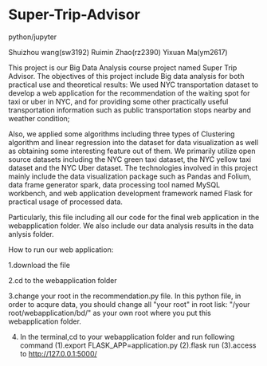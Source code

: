 # Super-Trip-Advisor
python/jupyter

Shuizhou wang(sw3192)
Ruimin Zhao(rz2390)
Yixuan Ma(ym2617)

This project is our Big Data Analysis course project named Super Trip Advisor. 
The objectives of this project include Big data analysis for both practical use and theoretical results: We used NYC transportation dataset to develop a web application for the recommendation of the waiting spot for taxi or uber in NYC, and for providing some other practically useful transportation information such as public transportation stops nearby and weather condition;

Also, we applied some algorithms including three types of Clustering algorithm and linear regression into the dataset for data visualization as well as obtaining some interesting feature out of them. We primarily utilize open source datasets including the NYC green taxi dataset, the NYC yellow taxi dataset and the NYC Uber dataset. The technologies involved in this project mainly include the data visualization package such as Pandas and Folium, data frame generator spark, data processing tool named MySQL workbench, and web application development framework named Flask for practical usage of processed data.

Particularly, this file including all our code for the final web application in the webapplication folder. We also include our data analysis results in the data anlysis folder.

How to run our web application:

1.download the file 

2.cd to the webapplication folder

3.change your root in the recommendation.py file.
  In this python file, in order to acqure data, you should change all "your root" in root lisk:  "/your root/webapplication/bd/" as your own root where you put this webapplication folder.

4. In the terminal,cd to your webapplication folder and run following command
(1).export FLASK_APP=application.py
(2).flask run
(3).access to http://127.0.0.1:5000/
